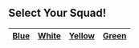 ## Select Your Squad! ##
<!--
+ Note to instructor: Edit this page depending on how many squads you would like to support.
-->
| [Blue](squads/blue.md)  | [White](squads/white.md) | [Yellow](squads/yellow.md) | [Green](squads/green.md) |
|:---:|:---:|:---:|:---:|
